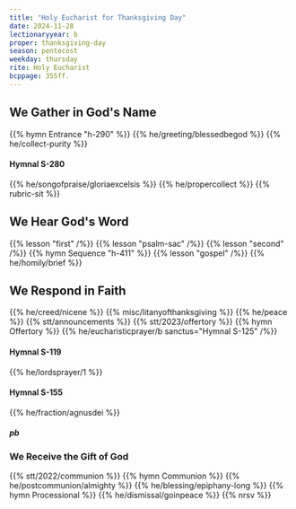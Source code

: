 ```yaml
---
title: "Holy Eucharist for Thanksgiving Day"
date: 2024-11-28
lectionaryyear: b
proper: thanksgiving-day
season: pentecost
weekday: thursday
rite: Holy Eucharist
bcppage: 355ff.
---
```

## We Gather in God's Name
{{% hymn Entrance "h-290" %}}
{{% he/greeting/blessedbegod %}}
{{% he/collect-purity %}}
#### Hymnal S-280
{{% he/songofpraise/gloriaexcelsis %}}
{{% he/propercollect %}}
{{% rubric-sit %}}
## We Hear God's Word
{{% lesson "first" /%}}
{{% lesson "psalm-sac" /%}}
{{% lesson "second" /%}}
{{% hymn Sequence "h-411" %}}
{{% lesson "gospel" /%}}
{{% he/homily/brief %}}
## We Respond in Faith
{{% he/creed/nicene %}}
{{% misc/litanyofthanksgiving %}}
{{% he/peace %}}
{{% stt/announcements %}}
{{% stt/2023/offertory %}}
{{% hymn Offertory %}}
{{% he/eucharisticprayer/b sanctus="Hymnal S-125" /%}}
#### Hymnal S-119
{{% he/lordsprayer/1 %}}
#### Hymnal S-155
{{% he/fraction/agnusdei %}}
##### pb
### We Receive the Gift of God
{{% stt/2022/communion %}}
{{% hymn Communion %}}
{{% he/postcommunion/almighty %}}
{{% he/blessing/epiphany-long %}}
{{% hymn Processional %}}
{{% he/dismissal/goinpeace %}}
{{% nrsv %}}

